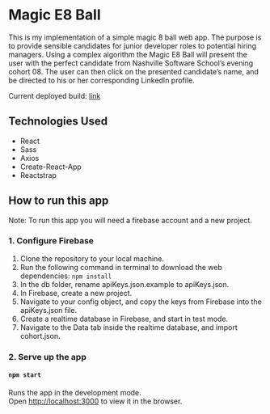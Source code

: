 # Magic E8 Ball

This is my implementation of a simple magic 8 ball web app. The purpose is to provide sensible candidates for junior developer roles to potential hiring managers. Using a complex algorithm the Magic E8 Ball will present the user with the perfect candidate from Nashville Software School’s evening cohort 08. The user can then click on the presented candidate’s name, and be directed to his or her corresponding LinkedIn profile.

Current deployed build: [link]( https://magic-e8-ball.firebaseapp.com/)

## Technologies Used
* React
* Sass
* Axios
* Create-React-App
* Reactstrap

## How to run this app
Note: To run this app you will need a firebase account and a new project.

### 1. Configure Firebase
1. Clone the repository to your local machine.
2. Run the following command in terminal to download the web dependencies: `npm install`
3. In the db folder, rename apiKeys.json.example to apiKeys.json.
4. In Firebase, create a new project.
5. Navigate to your config object, and copy the keys from Firebase into the apiKeys.json file.
6. Create a realtime database in Firebase, and start in test mode.
7. Navigate to the Data tab inside the realtime database, and import cohort.json.

### 2. Serve up the app
#### `npm start`

Runs the app in the development mode.<br>
Open [http://localhost:3000](http://localhost:3000) to view it in the browser.
